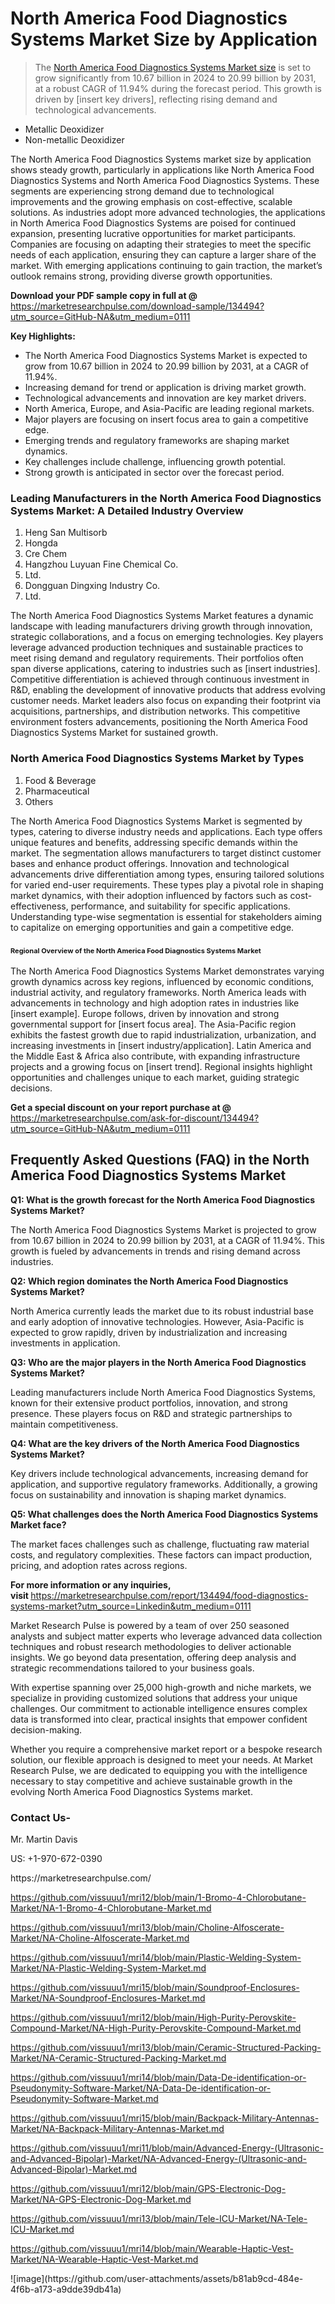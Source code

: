 <h1>North America Food Diagnostics Systems Market&nbsp;Size by Application</h1><blockquote><p>The <a href="https://marketresearchpulse.com/download-sample/134494?utm_source=GitHub-NA&amp;utm_medium=0111">North America Food Diagnostics Systems Market size</a> is set to grow significantly from 10.67 billion in 2024 to 20.99 billion by 2031, at a robust CAGR of 11.94% during the forecast period. This growth is driven by [insert key drivers], reflecting rising demand and technological advancements.</p></blockquote><ul><li>Metallic Deoxidizer<li> Non-metallic Deoxidizer</li></ul><p>The North America Food Diagnostics Systems market size by application shows steady growth, particularly in applications like North America Food Diagnostics Systems and North America Food Diagnostics Systems. These segments are experiencing strong demand due to technological improvements and the growing emphasis on cost-effective, scalable solutions. As industries adopt more advanced technologies, the applications in North America Food Diagnostics Systems are poised for continued expansion, presenting lucrative opportunities for market participants. Companies are focusing on adapting their strategies to meet the specific needs of each application, ensuring they can capture a larger share of the market. With emerging applications continuing to gain traction, the market’s outlook remains strong, providing diverse growth opportunities.</p><p><strong>Download your PDF sample copy in full at @ </strong><a href="https://marketresearchpulse.com/download-sample/134494?utm_source=GitHub-NA&amp;utm_medium=0111">https://marketresearchpulse.com/download-sample/134494?utm_source=GitHub-NA&amp;utm_medium=0111</a></p><p><strong>Key Highlights: </strong></p><ul><li>The North America Food Diagnostics Systems Market is expected to grow from 10.67 billion in 2024 to 20.99 billion by 2031, at a CAGR of 11.94%.</li><li>Increasing demand for trend or application is driving market growth.</li><li>Technological advancements and innovation are key market drivers.</li><li>North America, Europe, and Asia-Pacific are leading regional markets.</li><li>Major players are focusing on insert focus area to gain a competitive edge.</li><li>Emerging trends and regulatory frameworks are shaping market dynamics.</li><li>Key challenges include challenge, influencing growth potential.</li><li>Strong growth is anticipated in sector over the forecast period.</li></ul><h3>Leading Manufacturers in the North America Food Diagnostics Systems Market: A Detailed Industry Overview</h3><ol><li>Heng San Multisorb</li><li>Hongda</li><li>Cre Chem</li><li>Hangzhou Luyuan Fine Chemical Co.</li><li>Ltd.</li><li>Dongguan Dingxing Industry Co.</li><li>Ltd.</li></ol><div class="flex max-w-full flex-col flex-grow"><div class="min-h-8 text-message flex w-full flex-col items-end gap-2 whitespace-normal break-words [.text-message+&amp;]:mt-5" dir="auto" data-message-author-role="assistant" data-message-id="fd8432e4-4910-450d-b182-61b7bfb0a01f" data-message-model-slug="gpt-4o"><div class="flex w-full flex-col gap-1 empty:hidden first:pt-[3px]"><div class="markdown prose w-full break-words dark:prose-invert light"><p>The North America Food Diagnostics Systems Market features a dynamic landscape with leading manufacturers driving growth through innovation, strategic collaborations, and a focus on emerging technologies. Key players leverage advanced production techniques and sustainable practices to meet rising demand and regulatory requirements. Their portfolios often span diverse applications, catering to industries such as [insert industries]. Competitive differentiation is achieved through continuous investment in R&amp;D, enabling the development of innovative products that address evolving customer needs. Market leaders also focus on expanding their footprint via acquisitions, partnerships, and distribution networks. This competitive environment fosters advancements, positioning the North America Food Diagnostics Systems Market for sustained growth.</p></div></div></div></div><h3>North America Food Diagnostics Systems Market by Types</h3><ol><li>Food & Beverage<li> Pharmaceutical<li> Others</li></ol><div class="flex max-w-full flex-col flex-grow"><div class="min-h-8 text-message flex w-full flex-col items-end gap-2 whitespace-normal break-words [.text-message+&amp;]:mt-5" dir="auto" data-message-author-role="assistant" data-message-id="084470be-0bb7-4664-bddf-5156b4f41249" data-message-model-slug="gpt-4o-mini"><div class="flex w-full flex-col gap-1 empty:hidden first:pt-[3px]"><div class="markdown prose w-full break-words dark:prose-invert light"><p>The North America Food Diagnostics Systems Market is segmented by types, catering to diverse industry needs and applications. Each type offers unique features and benefits, addressing specific demands within the market. The segmentation allows manufacturers to target distinct customer bases and enhance product offerings. Innovation and technological advancements drive differentiation among types, ensuring tailored solutions for varied end-user requirements. These types play a pivotal role in shaping market dynamics, with their adoption influenced by factors such as cost-effectiveness, performance, and suitability for specific applications. Understanding type-wise segmentation is essential for stakeholders aiming to capitalize on emerging opportunities and gain a competitive edge.</p></div></div></div></div><h3><span style="font-size: 11px;">Regional Overview of the North America Food Diagnostics Systems Market</span></h3><div class="flex max-w-full flex-col flex-grow"><div class="min-h-8 text-message flex w-full flex-col items-end gap-2 whitespace-normal break-words [.text-message+&amp;]:mt-5" dir="auto" data-message-author-role="assistant" data-message-id="e9038762-ce64-4e30-91c9-9bd413514231" data-message-model-slug="gpt-4o-mini"><div class="flex w-full flex-col gap-1 empty:hidden first:pt-[3px]"><div class="markdown prose w-full break-words dark:prose-invert light"><p>The North America Food Diagnostics Systems Market demonstrates varying growth dynamics across key regions, influenced by economic conditions, industrial activity, and regulatory frameworks. North America leads with advancements in technology and high adoption rates in industries like [insert example]. Europe follows, driven by innovation and strong governmental support for [insert focus area]. The Asia-Pacific region exhibits the fastest growth due to rapid industrialization, urbanization, and increasing investments in [insert industry/application]. Latin America and the Middle East &amp; Africa also contribute, with expanding infrastructure projects and a growing focus on [insert trend]. Regional insights highlight opportunities and challenges unique to each market, guiding strategic decisions.</p></div></div></div></div><p><strong>Get a special discount on your report purchase at @ </strong><a href="https://marketresearchpulse.com/ask-for-discount/134494?utm_source=GitHub-NA&amp;utm_medium=0111">https://marketresearchpulse.com/ask-for-discount/134494?utm_source=GitHub-NA&amp;utm_medium=0111</a></p><h2>Frequently Asked Questions (FAQ) in the North America Food Diagnostics Systems Market</h2><p><strong>Q1: What is the growth forecast for the North America Food Diagnostics Systems Market?</strong></p><p>The North America Food Diagnostics Systems Market is projected to grow from 10.67 billion in 2024 to 20.99 billion by 2031, at a CAGR of 11.94%. This growth is fueled by advancements in trends and rising demand across industries.</p><p><strong>Q2: Which region dominates the North America Food Diagnostics Systems Market?</strong></p><p>North America currently leads the market due to its robust industrial base and early adoption of innovative technologies. However, Asia-Pacific is expected to grow rapidly, driven by industrialization and increasing investments in application.</p><p><strong>Q3: Who are the major players in the North America Food Diagnostics Systems Market?</strong></p><p>Leading manufacturers include North America Food Diagnostics Systems, known for their extensive product portfolios, innovation, and strong presence. These players focus on R&amp;D and strategic partnerships to maintain competitiveness.</p><p><strong>Q4: What are the key drivers of the North America Food Diagnostics Systems Market?</strong></p><p>Key drivers include technological advancements, increasing demand for application, and supportive regulatory frameworks. Additionally, a growing focus on sustainability and innovation is shaping market dynamics.</p><p><strong>Q5: What challenges does the North America Food Diagnostics Systems Market face?</strong></p><p>The market faces challenges such as challenge, fluctuating raw material costs, and regulatory complexities. These factors can impact production, pricing, and adoption rates across regions.</p><p><strong>For more information or any inquiries, visit&nbsp;</strong><a href="https://marketresearchpulse.com/report/134494/food-diagnostics-systems-market?utm_source=Linkedin&utm_medium=0111">https://marketresearchpulse.com/report/134494/food-diagnostics-systems-market?utm_source=Linkedin&utm_medium=0111</a></p><p>Market Research Pulse is powered by a team of over 250 seasoned analysts and subject matter experts who leverage advanced data collection techniques and robust research methodologies to deliver actionable insights. We go beyond data presentation, offering deep analysis and strategic recommendations tailored to your business goals.</p><p>With expertise spanning over 25,000 high-growth and niche markets, we specialize in providing customized solutions that address your unique challenges. Our commitment to actionable intelligence ensures complex data is transformed into clear, practical insights that empower confident decision-making.</p><p>Whether you require a comprehensive market report or a bespoke research solution, our flexible approach is designed to meet your needs. At Market Research Pulse, we are dedicated to equipping you with the intelligence necessary to stay competitive and achieve sustainable growth in the evolving North America Food Diagnostics Systems market.</p><h3><strong>Contact Us-</strong></h3><p>Mr. Martin Davis</p><p>US: +1-970-672-0390</p><p>https://marketresearchpulse.com/</p><p><a href="https://github.com/vissuuu1/mri12/blob/main/1-Bromo-4-Chlorobutane-Market/NA-1-Bromo-4-Chlorobutane-Market.md">https://github.com/vissuuu1/mri12/blob/main/1-Bromo-4-Chlorobutane-Market/NA-1-Bromo-4-Chlorobutane-Market.md</a></p><p><a href="https://github.com/vissuuu1/mri13/blob/main/Choline-Alfoscerate-Market/NA-Choline-Alfoscerate-Market.md">https://github.com/vissuuu1/mri13/blob/main/Choline-Alfoscerate-Market/NA-Choline-Alfoscerate-Market.md</a></p><p><a href="https://github.com/vissuuu1/mri14/blob/main/Plastic-Welding-System-Market/NA-Plastic-Welding-System-Market.md">https://github.com/vissuuu1/mri14/blob/main/Plastic-Welding-System-Market/NA-Plastic-Welding-System-Market.md</a></p><p><a href="https://github.com/vissuuu1/mri15/blob/main/Soundproof-Enclosures-Market/NA-Soundproof-Enclosures-Market.md">https://github.com/vissuuu1/mri15/blob/main/Soundproof-Enclosures-Market/NA-Soundproof-Enclosures-Market.md</a></p><p><a href="https://github.com/vissuuu1/mri12/blob/main/High-Purity-Perovskite-Compound-Market/NA-High-Purity-Perovskite-Compound-Market.md">https://github.com/vissuuu1/mri12/blob/main/High-Purity-Perovskite-Compound-Market/NA-High-Purity-Perovskite-Compound-Market.md</a></p><p><a href="https://github.com/vissuuu1/mri13/blob/main/Ceramic-Structured-Packing-Market/NA-Ceramic-Structured-Packing-Market.md">https://github.com/vissuuu1/mri13/blob/main/Ceramic-Structured-Packing-Market/NA-Ceramic-Structured-Packing-Market.md</a></p><p><a href="https://github.com/vissuuu1/mri14/blob/main/Data-De-identification-or-Pseudonymity-Software-Market/NA-Data-De-identification-or-Pseudonymity-Software-Market.md">https://github.com/vissuuu1/mri14/blob/main/Data-De-identification-or-Pseudonymity-Software-Market/NA-Data-De-identification-or-Pseudonymity-Software-Market.md</a></p><p><a href="https://github.com/vissuuu1/mri15/blob/main/Backpack-Military-Antennas-Market/NA-Backpack-Military-Antennas-Market.md">https://github.com/vissuuu1/mri15/blob/main/Backpack-Military-Antennas-Market/NA-Backpack-Military-Antennas-Market.md</a></p><p><a href="https://github.com/vissuuu1/mri11/blob/main/Advanced-Energy-(Ultrasonic-and-Advanced-Bipolar)-Market/NA-Advanced-Energy-(Ultrasonic-and-Advanced-Bipolar)-Market.md">https://github.com/vissuuu1/mri11/blob/main/Advanced-Energy-(Ultrasonic-and-Advanced-Bipolar)-Market/NA-Advanced-Energy-(Ultrasonic-and-Advanced-Bipolar)-Market.md</a></p><p><a href="https://github.com/vissuuu1/mri12/blob/main/GPS-Electronic-Dog-Market/NA-GPS-Electronic-Dog-Market.md">https://github.com/vissuuu1/mri12/blob/main/GPS-Electronic-Dog-Market/NA-GPS-Electronic-Dog-Market.md</a></p><p><a href="https://github.com/vissuuu1/mri13/blob/main/Tele-ICU-Market/NA-Tele-ICU-Market.md">https://github.com/vissuuu1/mri13/blob/main/Tele-ICU-Market/NA-Tele-ICU-Market.md</a></p><p><a href="https://github.com/vissuuu1/mri14/blob/main/Wearable-Haptic-Vest-Market/NA-Wearable-Haptic-Vest-Market.md">https://github.com/vissuuu1/mri14/blob/main/Wearable-Haptic-Vest-Market/NA-Wearable-Haptic-Vest-Market.md</a></p>
![image](https://github.com/user-attachments/assets/b81ab9cd-484e-4f6b-a173-a9dde39db41a)
